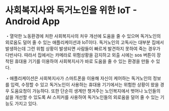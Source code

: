 # 사회복지사와 독거노인을 위한 IoT - Android App 

・열악한 노동환경에 처한 사회복지사의 처우 개선에 도움을 줄 수 있으며 독거노인의 외로움도 덜어 줄 수 있는 애플리케이션과 IoT이다. 
독거노인의 고독사는 대부분 집에서 발생하는데 그런 위험 상황이 발생되면 사람들이 빠르게 발견하지 못하여 죽는 경우가 다반사다. 따라서 집에서는 카메라로 위험상황을 감지하고 외출 시에는 sos 버튼이 장착된 휴대용 기기를 이용하여 사회복지사가 바로 도움을 줄 수 있는 환경을 만들 수 있다.

・애플리케이션은 사회복지사가 스마트폰을 이용해 자신이 케어하는 독거노인의 정보를 입력, 수정할 수 있고 독거노인이 사용하는 휴대용 기기에서는 위험한 상황이 왔을 경우 도움요청이 가능하다. 또한 단순히 생계만 챙겨주는 노인복지에서 벗어나 노인들의 삶을 개선할 수 있도록  AI 스피커를 사용하여 독거노인들의 외로움을 덜어 줄 수 있는 기능도 가지고 있다. 
